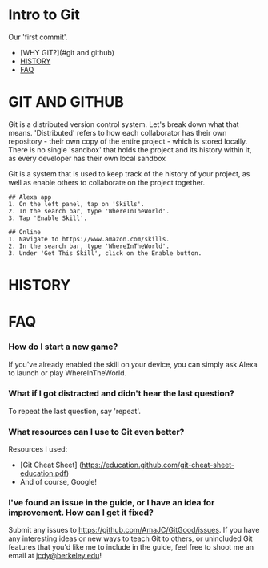 # Intro to Git
Our 'first commit'.


- [WHY GIT?](#git and github)
- [HISTORY](#history)
- [FAQ](#faq)

# GIT AND GITHUB
Git is a distributed version control system. Let's break down what that means.
'Distributed' refers to how each collaborator has their own repository - their own copy of the entire project - which is stored locally. There is no single 'sandbox' that holds the project and its history within it, as every developer has their own local sandbox 

Git is a system that is used to keep track of the history of your project, as well as enable others to collaborate on the project together.
    
    ## Alexa app
    1. On the left panel, tap on 'Skills'.
    2. In the search bar, type 'WhereInTheWorld'.
    3. Tap 'Enable Skill'.

    ## Online
    1. Navigate to https://www.amazon.com/skills.
    2. In the search bar, type 'WhereInTheWorld'.
    3. Under 'Get This Skill', click on the Enable button.

# HISTORY


# FAQ

### How do I start a new game?

If you've already enabled the skill on your device, you can simply ask Alexa to launch or play WhereInTheWorld.

### What if I got distracted and didn't hear the last question?

To repeat the last question, say 'repeat'.

### What resources can I use to Git even better?
Resources I used:
- [Git Cheat Sheet] (https://education.github.com/git-cheat-sheet-education.pdf)
- And of course, Google!

### I've found an issue in the guide, or I have an idea for improvement. How can I get it fixed?

Submit any issues to https://github.com/AmaJC/GitGood/issues. 
If you have any interesting ideas or new ways to teach Git to others, or unincluded Git features that you'd like me to include in the guide, feel free to shoot me an email at jcdy@berkeley.edu!